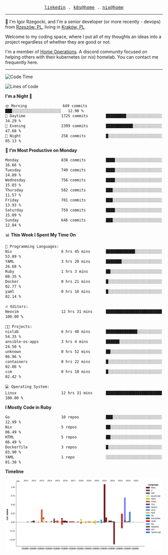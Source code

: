 <p align="center">
  <samp>
    <a href="https://www.linkedin.com/in/ajgon">linkedin</a> .
    <a href="https://github.com/deedee-ops/k8s-gitops">k8s@home</a> .
    <a href="https://github.com/deedee-ops/nixlab">nix@home</a>
  </samp>
</p>

----------------------------------------------------------------

:wave: I'm Igor Rzegocki, and I'm a senior developer (or more recently - devops) from [Rzeszów, PL](https://en.wikipedia.org/wiki/Rzesz%C3%B3w), living in [Kraków, PL](https://en.wikipedia.org/wiki/Krak%C3%B3w).

Welcome to my coding space, where I put all of my thoughts an ideas into a project regardless of whether they are good or not.

I'm a member of [Home Operations](https://discord.gg/home-operations). A discord community focused on helping others with their kubernetes (or nix) homelab. You can contact me frequently here.

----------------------------------------------------------------

<!--START_SECTION:waka-->
![Code Time](http://img.shields.io/badge/Code%20Time-298%20hrs%2044%20mins-blue)

![Lines of code](https://img.shields.io/badge/From%20Hello%20World%20I%27ve%20Written-4.1%20million%20lines%20of%20code-blue)

**I'm a Night 🦉** 

```text
🌞 Morning                649 commits         ███░░░░░░░░░░░░░░░░░░░░░░   12.90 % 
🌆 Daytime                1725 commits        █████████░░░░░░░░░░░░░░░░   34.29 % 
🌃 Evening                2399 commits        ████████████░░░░░░░░░░░░░   47.68 % 
🌙 Night                  258 commits         █░░░░░░░░░░░░░░░░░░░░░░░░   05.13 % 
```
📅 **I'm Most Productive on Monday** 

```text
Monday                   838 commits         ████░░░░░░░░░░░░░░░░░░░░░   16.66 % 
Tuesday                  749 commits         ████░░░░░░░░░░░░░░░░░░░░░   14.89 % 
Wednesday                756 commits         ████░░░░░░░░░░░░░░░░░░░░░   15.03 % 
Thursday                 582 commits         ███░░░░░░░░░░░░░░░░░░░░░░   11.57 % 
Friday                   701 commits         ███░░░░░░░░░░░░░░░░░░░░░░   13.93 % 
Saturday                 759 commits         ████░░░░░░░░░░░░░░░░░░░░░   15.09 % 
Sunday                   646 commits         ███░░░░░░░░░░░░░░░░░░░░░░   12.84 % 
```


📊 **This Week I Spent My Time On** 

```text
💬 Programming Languages: 
Nix                      6 hrs 45 mins       █████████████░░░░░░░░░░░░   53.89 % 
YAML                     3 hrs 20 mins       ███████░░░░░░░░░░░░░░░░░░   26.68 % 
Ruby                     1 hrs 3 mins        ██░░░░░░░░░░░░░░░░░░░░░░░   08.35 % 
Docker                   0 hrs 21 mins       █░░░░░░░░░░░░░░░░░░░░░░░░   02.77 % 
yaml                     0 hrs 16 mins       █░░░░░░░░░░░░░░░░░░░░░░░░   02.14 % 

🔥 Editors: 
Neovim                   12 hrs 31 mins      █████████████████████████   100.00 % 

🐱‍💻 Projects: 
nixlab                   6 hrs 48 mins       ██████████████░░░░░░░░░░░   54.35 % 
ansible-os-apps          3 hrs 4 mins        ██████░░░░░░░░░░░░░░░░░░░   24.50 % 
unknown                  0 hrs 52 mins       ██░░░░░░░░░░░░░░░░░░░░░░░   06.96 % 
containers               0 hrs 22 mins       █░░░░░░░░░░░░░░░░░░░░░░░░   02.86 % 
ccm                      0 hrs 18 mins       █░░░░░░░░░░░░░░░░░░░░░░░░   02.42 % 

💻 Operating System: 
Linux                    12 hrs 31 mins      █████████████████████████   100.00 % 
```

**I Mostly Code in Ruby** 

```text
Go                       10 repos            ███░░░░░░░░░░░░░░░░░░░░░░   12.99 % 
Nix                      5 repos             ██░░░░░░░░░░░░░░░░░░░░░░░   06.49 % 
HTML                     5 repos             ██░░░░░░░░░░░░░░░░░░░░░░░   06.49 % 
Dockerfile               3 repos             █░░░░░░░░░░░░░░░░░░░░░░░░   03.90 % 
YAML                     1 repo              ░░░░░░░░░░░░░░░░░░░░░░░░░   01.30 % 
```



**Timeline**

![Lines of Code chart](https://raw.githubusercontent.com/ajgon/ajgon/master/assets/bar_graph.png)


<!--END_SECTION:waka-->
